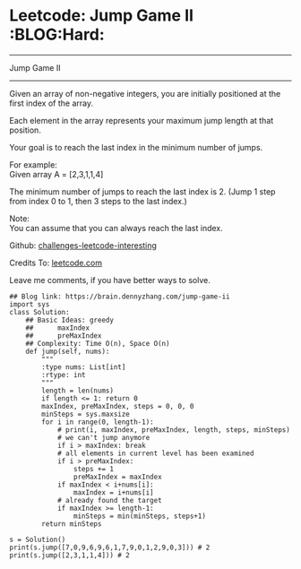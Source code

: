 # Leetcode: Jump Game II     :BLOG:Hard:


---

Jump Game II  

---

Given an array of non-negative integers, you are initially positioned at the first index of the array.  

Each element in the array represents your maximum jump length at that position.  

Your goal is to reach the last index in the minimum number of jumps.  

For example:  
Given array A = [2,3,1,1,4]  

The minimum number of jumps to reach the last index is 2. (Jump 1 step from index 0 to 1, then 3 steps to the last index.)  

Note:  
You can assume that you can always reach the last index.  

Github: [challenges-leetcode-interesting](https://github.com/DennyZhang/challenges-leetcode-interesting/tree/master/jump-game-ii)  

Credits To: [leetcode.com](https://leetcode.com/problems/jump-game-ii/description/)  

Leave me comments, if you have better ways to solve.  

    ## Blog link: https://brain.dennyzhang.com/jump-game-ii
    import sys
    class Solution:
        ## Basic Ideas: greedy
        ##      maxIndex
        ##      preMaxIndex
        ## Complexity: Time O(n), Space O(n)
        def jump(self, nums):
            """
            :type nums: List[int]
            :rtype: int
            """
            length = len(nums)
            if length <= 1: return 0
            maxIndex, preMaxIndex, steps = 0, 0, 0
            minSteps = sys.maxsize
            for i in range(0, length-1):
                # print(i, maxIndex, preMaxIndex, length, steps, minSteps)
                # we can't jump anymore
                if i > maxIndex: break
                # all elements in current level has been examined
                if i > preMaxIndex:
                    steps += 1
                    preMaxIndex = maxIndex
                if maxIndex < i+nums[i]:
                    maxIndex = i+nums[i]
                # already found the target
                if maxIndex >= length-1:
                    minSteps = min(minSteps, steps+1)
            return minSteps
    
    s = Solution()
    print(s.jump([7,0,9,6,9,6,1,7,9,0,1,2,9,0,3])) # 2
    print(s.jump([2,3,1,1,4])) # 2